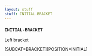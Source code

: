 ```yaml
---
layout: stuff
stuff: INITIAL-BRACKET
---
```

### ` INITIAL-BRACKET ` 

Left bracket

[SUBCAT=BRACKET][POSITION=INITIAL]



